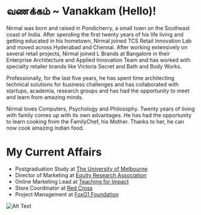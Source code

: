 # வணக்கம் ~ Vanakkam (Hello)!

Nirmal was born and raised in Pondicherry, a small town on the Southeast coast of India. After spending the first twenty years of his life living and getting educated in his hometown, Nirmal joined TCS Retail Innovation Lab and moved across Hyderabad and Chennai. After working extensively on several retail projects, Nirmal joined L Brands at Bangalore in their Enterprise Architecture and Applied Innovation Team and has worked with specialty retailer brands like Victoria Secret and Bath and Body Works.

Professionally, for the last five years, he has spent time architecting technical solutions for business challenges and has collaborated with startups, academia, research groups and has had the opportunity to meet and learn from amazing minds.

Nirmal loves Computers, Psychology and Philosophy. Twenty years of living with family comes up with its own advantages. He has had the opportunity to learn cooking from the FamilyChef, his Mother. Thanks to her, he can now cook amazing Indian food.

# My Current Affairs

- Postgraduation Study at [The University of Melbourne](https://www.unimelb.edu.au/)
- Director of Marketing at [Equity Research Association](http://eraunimelb.org.au/)
- Online Marketing Lead at [Teaching for Impact](https://www.teachingforimpact.org/)
- Store Coordinator at [Red Cross](https://www.redcross.org.au/)
- Project Management at [FoxG1 Foundation](https://foxg1.org.au/)

![Alt Text](https://media.giphy.com/media/143vPc6b08locw/giphy.gif)

